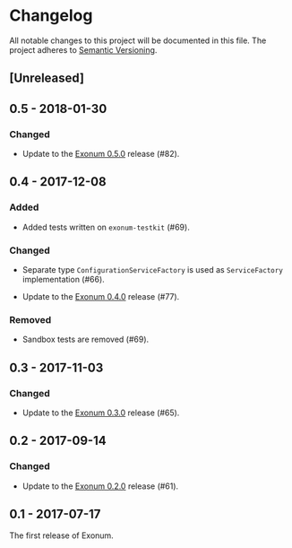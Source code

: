 # Changelog

All notable changes to this project will be documented in this file.
The project adheres to [Semantic Versioning](http://semver.org/spec/v2.0.0.html).

## [Unreleased]

## 0.5 - 2018-01-30

### Changed

- Update to the [Exonum 0.5.0] release (#82).

## 0.4 - 2017-12-08

### Added

- Added tests written on `exonum-testkit` (#69).

### Changed

- Separate type `ConfigurationServiceFactory` is used as `ServiceFactory`
  implementation (#66).

- Update to the [Exonum 0.4.0] release (#77).

### Removed

- Sandbox tests are removed (#69).

## 0.3 - 2017-11-03

### Changed

- Update to the [Exonum 0.3.0] release (#65).

## 0.2 - 2017-09-14

### Changed

- Update to the [Exonum 0.2.0] release (#61).

## 0.1 - 2017-07-17

The first release of Exonum.

[Exonum 0.2.0]: https://github.com/exonum/exonum/releases/tag/v0.2
[Exonum 0.3.0]: https://github.com/exonum/exonum/releases/tag/v0.3
[Exonum 0.4.0]: https://github.com/exonum/exonum/releases/tag/v0.4
[Exonum 0.5.0]: https://github.com/exonum/exonum/releases/tag/v0.5
